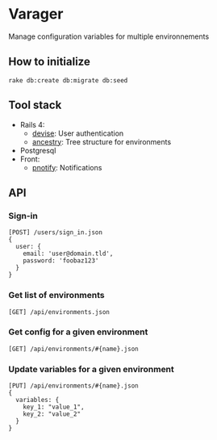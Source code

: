 # Varager

Manage configuration variables for multiple environnements

## How to initialize

```
rake db:create db:migrate db:seed
```

## Tool stack

- Rails 4:
    - [devise](https://github.com/plataformatec/devise): User authentication
    - [ancestry](https://github.com/stefankroes/ancestry): Tree structure for environments
- Postgresql
- Front:
    - [pnotify](https://github.com/sciactive/pnotify): Notifications


## API

### Sign-in

```
[POST] /users/sign_in.json
{
  user: {
    email: 'user@domain.tld',
    password: 'foobaz123'
  }
}
```

### Get list of environments

`[GET] /api/environments.json`

### Get config for a given environment

`[GET] /api/environments/#{name}.json`

### Update variables for a given environment

```
[PUT] /api/environments/#{name}.json
{
  variables: {
    key_1: "value_1",
    key_2: "value_2"
  }
}
```

